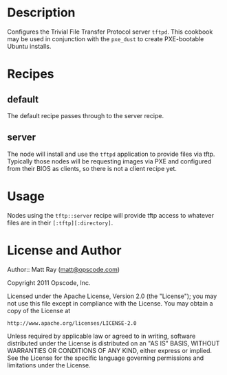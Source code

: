 Description
===========
Configures the Trivial File Transfer Protocol server `tftpd`. This cookbook may be used in conjunction with the `pxe_dust` to create PXE-bootable Ubuntu installs.

Recipes
=======

default
-------
The default recipe passes through to the server recipe.

server
------
The node will install and use the `tftpd` application to provide files via tftp. Typically those nodes will be requesting images via PXE and configured from their BIOS as clients, so there is not a client recipe yet.
    
Usage
=====
Nodes using the `tftp::server` recipe will provide tftp access to whatever files are in their `[:tftp][:directory]`.

License and Author
==================

Author:: Matt Ray (<matt@opscode.com>)

Copyright 2011 Opscode, Inc.

Licensed under the Apache License, Version 2.0 (the "License");
you may not use this file except in compliance with the License.
You may obtain a copy of the License at

    http://www.apache.org/licenses/LICENSE-2.0

Unless required by applicable law or agreed to in writing, software
distributed under the License is distributed on an "AS IS" BASIS,
WITHOUT WARRANTIES OR CONDITIONS OF ANY KIND, either express or implied.
See the License for the specific language governing permissions and
limitations under the License.

